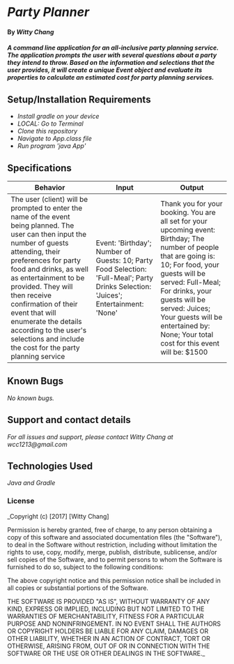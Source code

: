 # _Party Planner_
#### By _**Witty Chang**_


#### _A command line application for an all-inclusive party planning service. The application prompts the user with several questions about a party they intend to throw. Based on the information and selections that the user provides, it will create a unique Event object and evaluate its properties to calculate an estimated cost for party planning services._


## Setup/Installation Requirements
* _Install gradle on your device_
* _LOCAL: Go to Terminal_
* _Clone this repository_
* _Navigate to App.class file_
* _Run program 'java App'_


## Specifications
|Behavior|Input|Output|
|---|---|---|
|The user (client) will be prompted to enter the name of the event being planned. The user can then input the number of guests attending, their preferences for party food and drinks, as well as entertainment to be provided. They will then receive confirmation of their event that will enumerate the details according to the user's selections and include the cost for the party planning service|Event: 'Birthday'; Number of Guests: 10; Party Food Selection: 'Full-Meal'; Party Drinks Selection: 'Juices'; Entertainment: 'None'|Thank you for your booking. You are all set for your upcoming event: Birthday; The number of people that are going is: 10; For food, your guests will be served: Full-Meal; For drinks, your guests will be served: Juices; Your guests will be entertained by: None; Your total cost for this event will be: $1500|


## Known Bugs
_No known bugs._


## Support and contact details
_For all issues and support, please contact Witty Chang at wcc1213@gmail.com_


## Technologies Used
_Java and Gradle_


### License

_Copyright (c) [2017] [Witty Chang]

Permission is hereby granted, free of charge, to any person obtaining a copy
of this software and associated documentation files (the "Software"), to deal
in the Software without restriction, including without limitation the rights
to use, copy, modify, merge, publish, distribute, sublicense, and/or sell
copies of the Software, and to permit persons to whom the Software is
furnished to do so, subject to the following conditions:

The above copyright notice and this permission notice shall be included in all
copies or substantial portions of the Software.

THE SOFTWARE IS PROVIDED "AS IS", WITHOUT WARRANTY OF ANY KIND, EXPRESS OR
IMPLIED, INCLUDING BUT NOT LIMITED TO THE WARRANTIES OF MERCHANTABILITY,
FITNESS FOR A PARTICULAR PURPOSE AND NONINFRINGEMENT. IN NO EVENT SHALL THE
AUTHORS OR COPYRIGHT HOLDERS BE LIABLE FOR ANY CLAIM, DAMAGES OR OTHER
LIABILITY, WHETHER IN AN ACTION OF CONTRACT, TORT OR OTHERWISE, ARISING FROM,
OUT OF OR IN CONNECTION WITH THE SOFTWARE OR THE USE OR OTHER DEALINGS IN THE
SOFTWARE._
